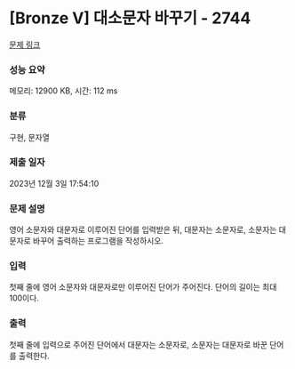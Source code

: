 # [Bronze V] 대소문자 바꾸기 - 2744 

[문제 링크](https://www.acmicpc.net/problem/2744) 

### 성능 요약

메모리: 12900 KB, 시간: 112 ms

### 분류

구현, 문자열

### 제출 일자

2023년 12월 3일 17:54:10

### 문제 설명

<p>
	영어 소문자와 대문자로 이루어진 단어를 입력받은 뒤, 대문자는 소문자로, 소문자는 대문자로 바꾸어 출력하는 프로그램을 작성하시오.</p>

### 입력 

 <p>
	첫째 줄에 영어 소문자와 대문자로만 이루어진 단어가 주어진다. 단어의 길이는 최대 100이다.</p>

### 출력 

 <p>
	첫째 줄에 입력으로 주어진 단어에서 대문자는 소문자로, 소문자는 대문자로 바꾼 단어를 출력한다.</p>

